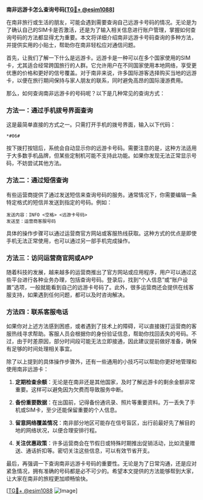 **南非远游卡怎么查询号码[[TG💪+ @esim1088](https://t.me/s/esim1088)]**

在南非旅行或生活的朋友，可能会遇到需要查询自己远游卡号码的情况。无论是为了确认自己的SIM卡是否激活，还是为了输入相关信息进行账户管理，掌握如何查询号码的方法都显得尤为重要。本文将详细介绍南非远游卡号码查询的多种方法，并提供实用的小贴士，帮助你在南非轻松应对通信问题。

首先，让我们了解一下什么是远游卡。远游卡是一种可以在多个国家使用的SIM卡，尤其适合经常跨国旅行的人群。它允许用户在不同国家使用本地网络，享受更优惠的价格和更好的信号覆盖。对于南非来说，许多国际游客选择购买当地的远游卡，以便在旅行期间保持与家人朋友的联系，同时避免高昂的国际漫游费用。

那么，如何查询南非远游卡的号码呢？以下是几种常见的查询方式：

### 方法一：通过手机拨号界面查询

这是最简单直接的方式之一。只需打开手机的拨号界面，输入以下代码：

```
*#06#
```

按下拨打按钮后，系统会自动显示你的远游卡号码。需要注意的是，这种方法适用于大多数手机品牌，但某些定制机可能不支持此功能。如果你发现无法正常显示号码，不妨尝试其他方法。

### 方法二：通过短信查询

有些运营商提供了通过发送短信来查询号码的服务。通常情况下，你需要编辑一条特定格式的短信并发送到指定的号码。例如：

```
发送内容：INFO <空格> <远游卡号码>
发送至：运营商客服号码
```

具体的操作步骤可以通过运营商官方网站或客服热线获取。这种方式的优点是即使手机无法正常使用，也可以通过另一部手机完成操作。

### 方法三：访问运营商官网或APP

随着科技的发展，越来越多的运营商推出了官方网站或应用程序，用户可以通过这些平台进行各种业务办理，包括查询号码。登录后，找到“个人信息”或“账户设置”选项，一般就能看到自己的远游卡号码了。此外，很多运营商还会提供在线客服支持，如果遇到任何问题，都可以及时咨询解决。

### 方法四：联系客服电话

如果你对上述方法感到困惑，或者遇到了技术上的障碍，可以直接拨打运营商的客服热线寻求帮助。客服人员会根据你的身份验证信息，帮助你找回丢失的号码。不过，由于时差原因，部分时间段可能无法立即接通，因此建议提前做好准备，确保有足够的时间处理相关事宜。

除了以上提到的具体操作步骤外，还有一些通用的小技巧可以帮助你更好地管理和使用南非远游卡：

1. **定期检查余额**：无论是在南非还是其他国家，及时了解远游卡的剩余金额非常重要。这样可以避免因为欠费而导致服务中断。
   
2. **备份重要数据**：在出国前，记得备份通讯录、照片等重要资料。万一丢失了手机或SIM卡，至少还能保留重要的个人信息。

3. **留意网络覆盖情况**：南非部分地区可能存在信号盲区，出行前最好先了解目的地的网络状况，以便合理安排行程。

4. **关注优惠政策**：许多运营商会在节假日或特殊时期推出促销活动，比如流量赠送、通话折扣等。密切关注这些信息，可以有效节省开支。

最后，再强调一下查询南非远游卡号码的重要性。无论是为了日常沟通，还是应对紧急情况，拥有准确的号码都是必不可少的。希望本文提供的方法能够帮到大家，让大家在南非的旅程更加顺畅愉快。

[[TG💪+ @esim1088](https://t.me/s/esim1088) ![Image](https://i.postimg.cc/4NQfJmqS/Snipaste-2025-05-13-00-14-12.png)]
